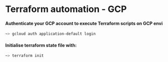 # Terraform automation - GCP
#### Authenticate your GCP account to execute Terraform scripts on GCP envi
```zsh
~> gcloud auth application-default login

```
#### Initialise terraform state file with:
```zsh
~> terraform init
``` 
